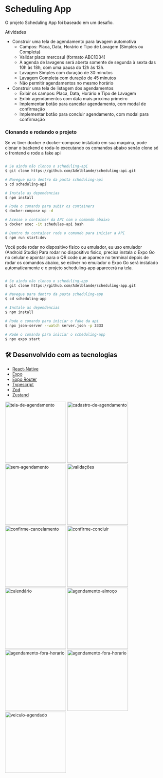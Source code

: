 # Scheduling App

O projeto Scheduling App foi baseado em um desafio.

Atividades

- Construir uma tela de agendamento para lavagem automotiva
  - Campos: Placa, Data, Horário e Tipo de Lavagem (Simples ou Completa)
  - Validar placa mercosul (formato ABC1D34)
  - A agenda de lavagens será aberta somente de segunda à sexta das 10h às 18h, com uma pausa do 12h às 13h.
  - Lavagem Simples com duração de 30 minutos
  - Lavagem Completa com duração de 45 minutos
  - Não permitir agendamentos no mesmo horário
- Construir uma tela de listagem dos agendamentos
  - Exibir os campos: Placa, Data, Horário e Tipo de Lavagem
  - Exibir agendamentos com data mais próxima primeiro
  - Implementar botão para cancelar agendamento, com modal de confirmação
  - Implementar botão para concluir agendamento, com modal para confirmação

### Clonando e rodando o projeto

Se vc tiver docker e docker-compose instalado em sua maquina, pode clonar o backend
e roda-lo executando os comandos abaixo senão clone só o frontend e rode a fake api

```bash

# Se ainda não clonou o scheduling-api
$ git clone https://github.com/Adelblande/scheduling-api.git

# Navegue para dentro da pasta scheduling-api
$ cd scheduling-api

# Instale as dependencias
$ npm install

# Rode o comando para subir os containers
$ docker-compose up -d

# Acesse o container da API com o comando abaixo
$ docker exec -it schedules-api bash

# Dentro do container rode o comando para iniciar a API
$ npm run start:dev

```

Você pode rodar no dispositivo fisico ou emulador, eu uso emulador (Android Studio)
Para rodar no dispositivo fisico, precisa instala o Expo Go no celular e apontar para o QR code que aparece no terminal depois de rodar os comandos abaixo, se estiver no emulador o Expo Go será instalado automaticamente e o projeto scheduling-app aparecerá na tela.

```bash

# Se ainda não clonou o scheduling-app
$ git clone https://github.com/Adelblande/scheduling-app.git

# Navegue para dentro da pasta scheduling-app
$ cd scheduling-app

# Instale as dependencias
$ npm install

# Rode o comando para iniciar o fake da api
$ npx json-server --watch server.json -p 3333

# Rode o comando para iniciar o scheduling-app
$ npx expo start

```

## 🛠️ Desenvolvido com as tecnologias

- [React-Native](https://reactnative.dev/)
- [Expo](https://expo.dev/)
- [Expo Router](https://docs.expo.dev/router/introduction/)
- [Typescript](https://www.typescriptlang.org/)
- [Zod](https://zod.dev/)
- [Zustand](https://zustand-demo.pmnd.rs/)

<p>
 <img alt="tela-de-agendamento" src="https://github.com/Adelblande/scheduling-app/blob/main/images/tela-de-agendamento.png" width="200px">

 <img alt="cadastro-de-agendamento" src="https://github.com/Adelblande/scheduling-app/blob/main/images/cadastro-de-agendamento.png" width="200px">

 <img alt="sem-agendamento" src="https://github.com/Adelblande/scheduling-app/blob/main/images/sem-agendamento.png" width="200px">

 <img alt="validações" src="https://github.com/Adelblande/scheduling-app/blob/main/images/validacoes.png" width="200px">

 <img alt="confirme-cancelamento" src="https://github.com/Adelblande/scheduling-app/blob/main/images/confirme-cancelamento.png" width="200px">

 <img alt="confirme-concluir" src="https://github.com/Adelblande/scheduling-app/blob/main/images/confirme-concluir.png" width="200px">

 <img alt="calendário" src="https://github.com/Adelblande/scheduling-app/blob/main/images/calendario.png" width="200px">

 <img alt="agendamento-almoço" src="https://github.com/Adelblande/scheduling-app/blob/main/images/agendamento-almoco.png" width="200px">

 <img alt="agendamento-fora-horario" src="https://github.com/Adelblande/scheduling-app/blob/main/images/agendamento-fora-horario.png" width="200px">

 <img alt="agendamento-fora-horario" src="https://github.com/Adelblande/scheduling-app/blob/main/images/agendamento-fora-horario.png" width="200px">

 <img alt="veiculo-agendado" src="https://github.com/Adelblande/scheduling-app/blob/main/images/veiculo-agendado.png" width="200px">
</p>
